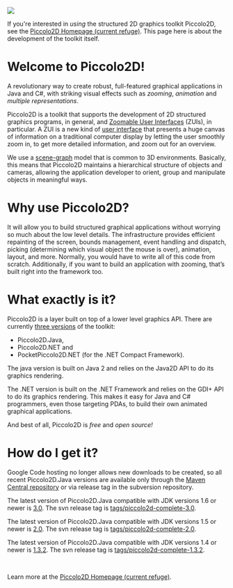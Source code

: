 [![](http://piccolo2d.googlecode.com/svn/site/images/Piccolo2D-Logo.png)](http://piccolo2d.mro.name/)

If you're interested in _using_ the structured 2D graphics toolkit Piccolo2D, see the [Piccolo2D Homepage (current refuge)](http://piccolo2d.mro.name/). This page here is about the development of the toolkit itself.

# Welcome to Piccolo2D! #
A revolutionary way to create robust, full-featured graphical applications in Java and C#, with striking visual effects such as _zooming_, _animation_ and _multiple representations_.

Piccolo2D is a toolkit that supports the development of 2D structured graphics programs, in general, and [Zoomable User Interfaces](http://en.wikipedia.org/wiki/Zooming_User_Interface) (ZUIs), in particular. A ZUI is a new kind of [user interface](http://en.wikipedia.org/wiki/User_interface) that presents a huge canvas of information on a traditional computer display by letting the user smoothly zoom in, to get more detailed information, and zoom out for an overview.

We use a [scene-graph](http://en.wikipedia.org/wiki/Scene_graph) model that is common to 3D environments. Basically, this means that Piccolo2D maintains a hierarchical structure of objects and cameras, allowing the application developer to orient, group and manipulate objects in meaningful ways.

# Why use Piccolo2D? #
It will allow you to build structured graphical applications without worrying so much about the low level details. The infrastructure provides efficient repainting of the screen, bounds management, event handling and dispatch, picking (determining which visual object the mouse is over), animation, layout, and more. Normally, you would have to write all of this code from scratch. Additionally, if you want to build an application with zooming, that’s built right into the framework too.

# What exactly is it? #
Piccolo2D is a layer built on top of a lower level graphics API. There are currently [three versions](http://www.piccolo2d.org/learn/comparison.html) of the toolkit:
  * Piccolo2D.Java,
  * Piccolo2D.NET and
  * PocketPiccolo2D.NET (for the .NET Compact Framework).

The java version is built on Java 2 and relies on the Java2D API to do its graphics rendering.

The .NET version is built on the .NET Framework and relies on the GDI+ API to do its graphics rendering. This makes it easy for Java and C# programmers, even those targeting PDAs, to build their own animated graphical applications.

And best of all, Piccolo2D is _free_ and _open source!_

# How do I get it? #

Google Code hosting no longer allows new downloads to be created, so all recent Piccolo2D.Java versions are available only through the [Maven Central repository](http://search.maven.org/#search|ga|1|g%3A%22org.piccolo2d%22) or via release tag in the subversion repository.

The latest version of Piccolo2D.Java compatible with JDK versions 1.6 or newer is [3.0](http://search.maven.org/#search|ga|1|g%3A%22org.piccolo2d%22%20AND%20v%3A%223.0%22).  The svn release tag is [tags/piccolo2d-complete-3.0](http://code.google.com/p/piccolo2d/source/browse#svn%2Fpiccolo2d.java%2Ftags%2Fpiccolo2d-complete-3.0).

The latest version of Piccolo2D.Java compatible with JDK versions 1.5 or newer is [2.0](http://search.maven.org/#search|ga|1|g%3A%22org.piccolo2d%22%20AND%20v%3A%222.0%22).  The svn release tag is [tags/piccolo2d-complete-2.0](http://code.google.com/p/piccolo2d/source/browse#svn%2Fpiccolo2d.java%2Ftags%2Fpiccolo2d-complete-2.0).

The latest version of Piccolo2D.Java compatible with JDK versions 1.4 or newer is [1.3.2](http://search.maven.org/#search|ga|1|g%3A%22org.piccolo2d%22%20AND%20v%3A%221.3.2%22).  The svn release tag is [tags/piccolo2d-complete-1.3.2](http://code.google.com/p/piccolo2d/source/browse#svn%2Fpiccolo2d.java%2Ftags%2Fpiccolo2d-complete-1.3.2).

<br />

Learn more at the [Piccolo2D Homepage (current refuge)](http://piccolo2d.mro.name/).